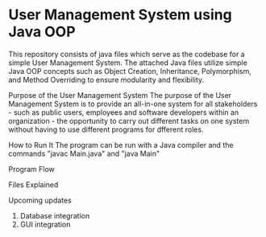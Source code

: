 # User Management System using Java OOP
This repository consists of java files which serve as the codebase for a simple User Management System. The attached Java files utilize simple Java OOP concepts such as Object Creation, Inheritance, Polymorphism, and Method Overriding to ensure modularity and flexibility.

Purpose of the User Management System
The purpose of the User Management System is to provide an all-in-one system for all stakeholders - such as public users, employees and software developers within an organization - the opportunity to carry out different tasks on one system without having to use different programs for dfferent roles.

How to Run It
The program can be run with a Java compiler and the commands "javac Main.java" and "java Main"

Program Flow


Files Explained


Upcoming updates
1. Database integration
2. GUI integration
